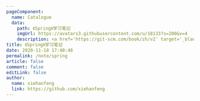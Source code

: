 ```yaml
---
pageComponent:
  name: Catalogue
  data:
    path: 《Spring》学习笔记
    imgUrl: https://avatars3.githubusercontent.com/u/18133?s=200&v=4
    description: <a href='https://git-scm.com/book/zh/v2' target='_blank'>Git官网文档</a>的学习笔记，以官方文档为准。
title: 《Spring》学习笔记
date: 2020-11-18 17:40:48
permalink: /note/spring
article: false
comment: false
editLink: false
author:
  name: xiehanfeng
  link: https://github.com/xiehanfeng
---
```



